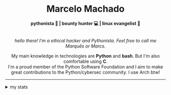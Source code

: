 <h1 align="center"> Marcelo Machado </h1> <!-- <img src="https://tryhackme-badges.s3.amazonaws.com/mmaachado.png" alt="TryHackMe"> -->
    
<div align="center">
<b>pythonista 🐍 | bounty hunter 💻 | linux evangelist 🐧</b>
<br>
<br>

<i>hello there! I'm a ethical hacker and Pythonista. Feel free to call me Marquês or Marcs.</i>

<p>

My main knowledge in technologies are **Python** and **bash**. But I'm also comfortable using **C**. <br/>
I'm a proud member of the Python Software Foundation and I aim to make great contributions to the Python/cybersec community. I use Arch btw!
</p>

</div>

---

<details closed>    
<summary>my stats</summary>

<!--START_SECTION:waka-->
**I'm a Night 🦉** 

```text
🌞 Morning    16 commits     █░░░░░░░░░░░░░░░░░░░░░░░░   5.69% 
🌆 Daytime    103 commits    █████████░░░░░░░░░░░░░░░░   36.65% 
🌃 Evening    145 commits    █████████████░░░░░░░░░░░░   51.6% 
🌙 Night      17 commits     █░░░░░░░░░░░░░░░░░░░░░░░░   6.05%

```


📊 **This Week I Spent My Time On** 

```text
⌚︎ Time Zone: America/Sao_Paulo

💬 Programming Languages: 
Python                   1 hr 9 mins         ████████████░░░░░░░░░░░░░   47.67% 
Markdown                 56 mins             █████████░░░░░░░░░░░░░░░░   38.82% 
PowerShell               11 mins             ██░░░░░░░░░░░░░░░░░░░░░░░   8.19% 
TOML                     6 mins              █░░░░░░░░░░░░░░░░░░░░░░░░   4.23% 
Other                    1 min               ░░░░░░░░░░░░░░░░░░░░░░░░░   1.09%

🔥 Editors: 
VS Code                  2 hrs 24 mins       █████████████████████████   100.0%

💻 Operating System: 
Linux                    1 hr 56 mins        ████████████████████░░░░░   80.36% 
Windows                  28 mins             █████░░░░░░░░░░░░░░░░░░░░   19.64%

```


 Last Updated on 25/09/2024
<!--END_SECTION:waka-->

<!-- <div>
        <a target="_blank" rel="noopener noreferrer" href="https://github.com/mmaachado?tab=repositories"><img src="https://github-readme-stats.vercel.app/api/top-langs/?username=mmaachado&hide=html,css,swift,ruby&langs_count=6&hide_border=true&layout=compact&show_icons=true&line_height=10&theme=transparent&title_color=4a86d1&custom_title=favourite%20languages"
       alt="most used languages" align="right"></a>
     <a target="_blank" rel="noopener noreferrer" href="https://wakatime.com/@mmachado"><img width="400rem" src="https://github-readme-stats.vercel.app/api/wakatime?username=mmachado&theme=transparent&hide_border=true&hide=markdown,html,css,text,other,yaml,json,prolog,dart,docker,xml,gitconfig,TSQL&hide_title=true&line_height=50&langs_count=4&layout=default" alt="wakatime stats" align="left" /></a> 
        

</div>

 <img src="https://raw.githubusercontent.com/MicaelliMedeiros/micaellimedeiros/master/image/computer-illustration.png" min-width="400px" max-width="400px" width="400px" align="right" alt="computer-illustration.png"> -->
<!-- [![Buy me a coffee](https://img.shields.io/badge/Buy%20Me%20a%20Coffee-ffdd00?style=for-the-badge&logo=buy-me-a-coffee&logoColor=black)](https://www.buymeacoffee.com/anticodingclub) -->

</details>
